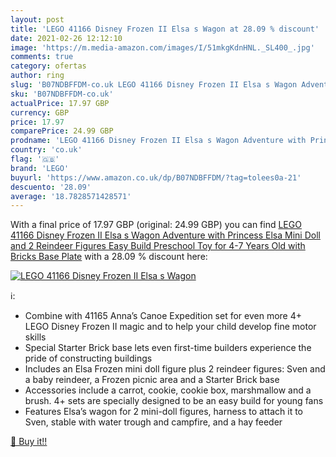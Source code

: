 ```yaml
---
layout: post
title: 'LEGO 41166 Disney Frozen II Elsa s Wagon at 28.09 % discount'
date: 2021-02-26 12:12:10
image: 'https://m.media-amazon.com/images/I/51mkgKdnHNL._SL400_.jpg'
comments: true
category: ofertas
author: ring
slug: 'B07NDBFFDM-co.uk LEGO 41166 Disney Frozen II Elsa s Wagon Adventure with...'
sku: 'B07NDBFFDM-co.uk'
actualPrice: 17.97 GBP
currency: GBP
price: 17.97
comparePrice: 24.99 GBP
prodname: 'LEGO 41166 Disney Frozen II Elsa s Wagon Adventure with Princess Elsa Mini Doll and 2 Reindeer Figures  Easy Build Preschool Toy for 4-7 Years Old with Bricks Base Plate'
country: 'co.uk'
flag: '🇬🇧'
brand: 'LEGO'
buyurl: 'https://www.amazon.co.uk/dp/B07NDBFFDM/?tag=tolees0a-21'
descuento: '28.09'
average: '18.7828571428571'
---
```


With a final price of 17.97 GBP (original: 24.99 GBP) you can find [LEGO 41166 Disney Frozen II Elsa s Wagon Adventure with Princess Elsa Mini Doll and 2 Reindeer Figures  Easy Build Preschool Toy for 4-7 Years Old with Bricks Base Plate](https://www.amazon.co.uk/dp/B07NDBFFDM/?tag=tolees0a-21) with a  28.09 % discount here:

[![LEGO 41166 Disney Frozen II Elsa s Wagon](https://m.media-amazon.com/images/I/51mkgKdnHNL._SL400_.jpg)](https://www.amazon.co.uk/dp/B07NDBFFDM/?tag=tolees0a-21)

ℹ️:

- Combine with 41165 Anna’s Canoe Expedition set for even more 4+ LEGO Disney Frozen II magic and to help your child develop fine motor skills
- Special Starter Brick base lets even first-time builders experience the pride of constructing buildings
- Includes an Elsa Frozen mini doll figure plus 2 reindeer figures: Sven and a baby reindeer, a Frozen picnic area and a Starter Brick base
- Accessories include a carrot, cookie, cookie box, marshmallow and a brush. 4+ sets are specially designed to be an easy build for young fans
- Features Elsa’s wagon for 2 mini-doll figures, harness to attach it to Sven, stable with water trough and campfire, and a hay feeder

[🛒 Buy it!!](https://www.amazon.co.uk/dp/B07NDBFFDM/?tag=tolees0a-21)

